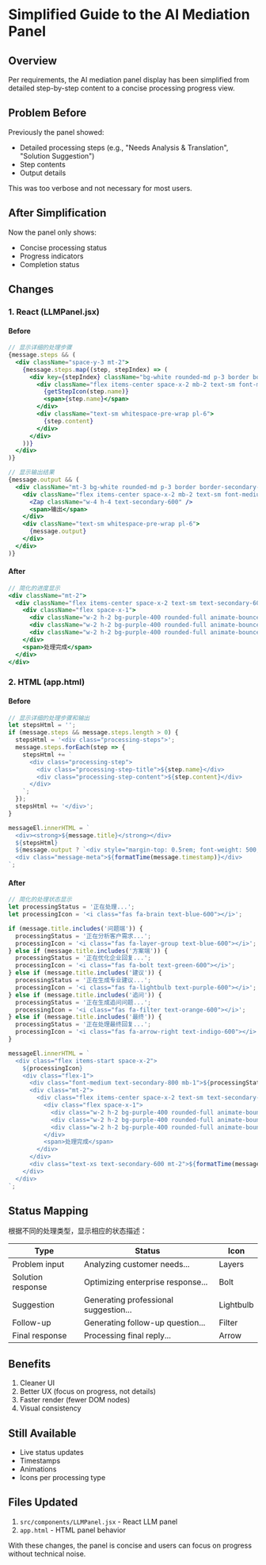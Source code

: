 # Simplified Guide to the AI Mediation Panel

## Overview

Per requirements, the AI mediation panel display has been simplified from detailed step-by-step content to a concise processing progress view.

## Problem Before

Previously the panel showed:
- Detailed processing steps (e.g., "Needs Analysis & Translation", "Solution Suggestion")
- Step contents
- Output details

This was too verbose and not necessary for most users.

## After Simplification

Now the panel only shows:
- Concise processing status
- Progress indicators
- Completion status

## Changes

### 1. React (LLMPanel.jsx)

#### Before
```jsx
// 显示详细的处理步骤
{message.steps && (
  <div className="space-y-3 mt-2">
    {message.steps.map((step, stepIndex) => (
      <div key={stepIndex} className="bg-white rounded-md p-3 border border-secondary-100">
        <div className="flex items-center space-x-2 mb-2 text-sm font-medium text-secondary-800">
          {getStepIcon(step.name)}
          <span>{step.name}</span>
        </div>
        <div className="text-sm whitespace-pre-wrap pl-6">
          {step.content}
        </div>
      </div>
    ))}
  </div>
)}

// 显示输出结果
{message.output && (
  <div className="mt-3 bg-white rounded-md p-3 border border-secondary-100">
    <div className="flex items-center space-x-2 mb-2 text-sm font-medium text-secondary-800">
      <Zap className="w-4 h-4 text-secondary-600" />
      <span>输出</span>
    </div>
    <div className="text-sm whitespace-pre-wrap pl-6">
      {message.output}
    </div>
  </div>
)}
```

#### After
```jsx
// 简化的进度显示
<div className="mt-2">
  <div className="flex items-center space-x-2 text-sm text-secondary-600">
    <div className="flex space-x-1">
      <div className="w-2 h-2 bg-purple-400 rounded-full animate-bounce"></div>
      <div className="w-2 h-2 bg-purple-400 rounded-full animate-bounce" style={{animationDelay: '0.1s'}}></div>
      <div className="w-2 h-2 bg-purple-400 rounded-full animate-bounce" style={{animationDelay: '0.2s'}}></div>
    </div>
    <span>处理完成</span>
  </div>
</div>
```

### 2. HTML (app.html)

#### Before
```javascript
// 显示详细的处理步骤和输出
let stepsHtml = '';
if (message.steps && message.steps.length > 0) {
  stepsHtml = '<div class="processing-steps">';
  message.steps.forEach(step => {
    stepsHtml += `
      <div class="processing-step">
        <div class="processing-step-title">${step.name}</div>
        <div class="processing-step-content">${step.content}</div>
      </div>
    `;
  });
  stepsHtml += '</div>';
}

messageEl.innerHTML = `
  <div><strong>${message.title}</strong></div>
  ${stepsHtml}
  ${message.output ? `<div style="margin-top: 0.5rem; font-weight: 500;">输出：${message.output}</div>` : ''}
  <div class="message-meta">${formatTime(message.timestamp)}</div>
`;
```

#### After
```javascript
// 简化的处理状态显示
let processingStatus = '正在处理...';
let processingIcon = '<i class="fas fa-brain text-blue-600"></i>';

if (message.title.includes('问题端')) {
  processingStatus = '正在分析客户需求...';
  processingIcon = '<i class="fas fa-layer-group text-blue-600"></i>';
} else if (message.title.includes('方案端')) {
  processingStatus = '正在优化企业回复...';
  processingIcon = '<i class="fas fa-bolt text-green-600"></i>';
} else if (message.title.includes('建议')) {
  processingStatus = '正在生成专业建议...';
  processingIcon = '<i class="fas fa-lightbulb text-purple-600"></i>';
} else if (message.title.includes('追问')) {
  processingStatus = '正在生成追问问题...';
  processingIcon = '<i class="fas fa-filter text-orange-600"></i>';
} else if (message.title.includes('最终')) {
  processingStatus = '正在处理最终回复...';
  processingIcon = '<i class="fas fa-arrow-right text-indigo-600"></i>';
}

messageEl.innerHTML = `
  <div class="flex items-start space-x-2">
    ${processingIcon}
    <div class="flex-1">
      <div class="font-medium text-secondary-800 mb-1">${processingStatus}</div>
      <div class="mt-2">
        <div class="flex items-center space-x-2 text-sm text-secondary-600">
          <div class="flex space-x-1">
            <div class="w-2 h-2 bg-purple-400 rounded-full animate-bounce"></div>
            <div class="w-2 h-2 bg-purple-400 rounded-full animate-bounce" style="animation-delay: 0.1s"></div>
            <div class="w-2 h-2 bg-purple-400 rounded-full animate-bounce" style="animation-delay: 0.2s"></div>
          </div>
          <span>处理完成</span>
        </div>
      </div>
      <div class="text-xs text-secondary-600 mt-2">${formatTime(message.timestamp)}</div>
    </div>
  </div>
`;
```

## Status Mapping

根据不同的处理类型，显示相应的状态描述：

| Type | Status | Icon |
|------|--------|------|
| Problem input | Analyzing customer needs... | Layers |
| Solution response | Optimizing enterprise response... | Bolt |
| Suggestion | Generating professional suggestion... | Lightbulb |
| Follow-up | Generating follow-up question... | Filter |
| Final response | Processing final reply... | Arrow |

## Benefits

1. Cleaner UI
2. Better UX (focus on progress, not details)
3. Faster render (fewer DOM nodes)
4. Visual consistency

## Still Available

- Live status updates
- Timestamps
- Animations
- Icons per processing type

## Files Updated

1. `src/components/LLMPanel.jsx` - React LLM panel
2. `app.html` - HTML panel behavior

With these changes, the panel is concise and users can focus on progress without technical noise.

